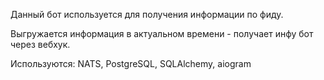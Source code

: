 Данный бот используется для получения информации по фиду. 

Выгружается информация в актуальном времени - получает инфу бот через вебхук.

Используются: NATS, PostgreSQL, SQLAlchemy, aiogram
